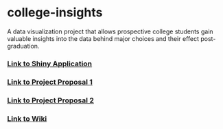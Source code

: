 # college-insights
A data visualization project that allows prospective college students gain valuable insights into the data behind major choices and their effect post-graduation.
### [Link to Shiny Application](https://college-insights.shinyapps.io/college-insights/)
### [Link to Project Proposal 1](https://github.com/fareedmabrouk/college-insights/wiki/Project-Proposal-1)
### [Link to Project Proposal 2](https://github.com/fareedmabrouk/college-insights/wiki/Project-Proposal-2)
### [Link to Wiki](https://github.com/fareedmabrouk/college-insights/wiki)

